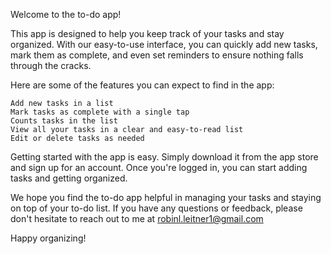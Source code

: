 Welcome to the to-do app!

This app is designed to help you keep track of your tasks and stay organized. With our easy-to-use interface, you can quickly add new tasks, mark them as complete, and even set reminders to ensure nothing falls through the cracks.

Here are some of the features you can expect to find in the app:

    Add new tasks in a list
    Mark tasks as complete with a single tap
    Counts tasks in the list
    View all your tasks in a clear and easy-to-read list
    Edit or delete tasks as needed

Getting started with the app is easy. Simply download it from the app store and sign up for an account. Once you're logged in, you can start adding tasks and getting organized.

We hope you find the to-do app helpful in managing your tasks and staying on top of your to-do list. If you have any questions or feedback, please don't hesitate to reach out to me at robinl.leitner1@gmail.com

Happy organizing!
